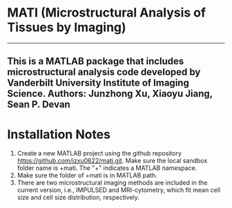 # MATI (Microstructural Analysis of Tissues by Imaging)
------------------------------------------------------------------------------------------
This is a MATLAB package that includes microstructural analysis code developed by Vanderbilt University Institute of Imaging Science. 
Authors:  Junzhong Xu,     Xiaoyu Jiang,     Sean P. Devan
------------------------------------------------------------------------------------------
# Installation Notes
1. Create a new MATLAB project using the github repository https://github.com/jzxu0622/mati.git. Make sure the local sandbox folder name is +mati. The "+" indicates a MATLAB namespace. 
2. Make sure the folder of +mati is in MATLAB path. 
3. There are two microstructural imaging methods are included in the current version, i.e., IMPULSED and MRI-cytometry, which fit mean cell size and cell size distribution, respectively. 
